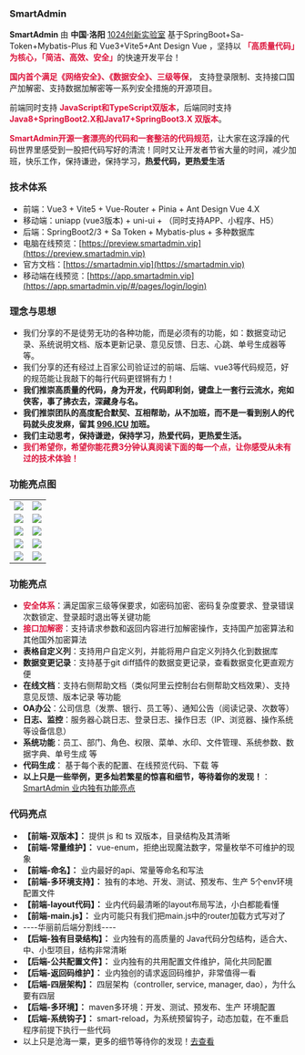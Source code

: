 ### **SmartAdmin**

**SmartAdmin** 由 **中国·洛阳** [1024创新实验室](https://www.1024lab.net/) 基于SpringBoot+Sa-Token+Mybatis-Plus 和 Vue3+Vite5+Ant Design Vue ，坚持以 <font color="#DC143C">**「高质量代码」为核心，「简洁、高效、安全」**</font>的快速开发平台！

<font color="#DC143C">**国内首个满足《网络安全》、《数据安全》、三级等保**</font>， 支持登录限制、支持接口国产加解密、支持数据加解密等一系列安全措施的开源项目。

前端同时支持 **<font color="#DC143C">JavaScript和TypeScript双版本</font>**，后端同时支持 **<font color="#DC143C">Java8+SpringBoot2.X和Java17+SpringBoot3.X 双版本</font>**。

<font color="#DC143C">**SmartAdmin开源一套漂亮的代码和一套整洁的代码规范**</font>，让大家在这浮躁的代码世界里感受到一股把代码写好的清流！同时又让开发者节省大量的时间，减少加班，快乐工作，保持谦逊，保持学习，**热爱代码，更热爱生活**
### **技术体系**

- 前端：Vue3 + Vite5 + Vue-Router + Pinia + Ant Design Vue 4.X
- 移动端：uniapp (vue3版本) + uni-ui + （同时支持APP、小程序、H5）
- 后端：SpringBoot2/3 + Sa Token + Mybatis-plus + 多种数据库
- 电脑在线预览：[https://preview.smartadmin.vip](https://preview.smartadmin.vip)
- 官方文档：[https://smartadmin.vip](https://smartadmin.vip)
- 移动端在线预览：[https://app.smartadmin.vip](https://app.smartadmin.vip/#/pages/login/login)
### **理念与思想**

- 我们分享的不是徒劳无功的各种功能，而是必须有的功能，如：数据变动记录、系统说明文档、版本更新记录、意见反馈、日志、心跳、单号生成器等等。
- 我们分享的还有经过上百家公司验证过的前端、后端、vue3等代码规范，好的规范能让我敲下的每行代码更铿锵有力！
- **我们推崇高质量的代码，身为开发，代码即利剑，键盘上一套行云流水，宛如侠客，事了拂衣去，深藏身与名。**
- **我们推崇团队的高度配合默契、互相帮助，从不加班，而不是一看到别人的代码就头皮发麻，留其 [996.ICU](https://baike.baidu.com/item/996.ICU) 加班。**
- **我们主动思考，保持谦逊，保持学习，热爱代码，更热爱生活。**
- **<font color="#DC143C">我们希望你，希望你能花费3分钟认真阅读下面的每一个点，让你感受从未有过的技术体验！</font>**

### **功能亮点图**

<table>
<tr>
  <td><img src="https://img.smartadmin.1024lab.net/smart-admin-v3/login/login-bg.png"/></td>
  <td><img src="https://img.smartadmin.1024lab.net/smart-admin-v3/cut/home.png"/></td>
</tr>
<tr>
  <td><img src="https://img.smartadmin.1024lab.net/smart-admin-v3/login/login-fail-log.png"/></td>
  <td><img src="https://img.smartadmin.1024lab.net/smart-admin-v3/cut/doc.png"/></td>
</tr>
<tr>
  <td><img src="https://img.smartadmin.1024lab.net/smart-admin-v3/cut/code.png"/></td>
  <td><img src="https://img.smartadmin.1024lab.net/smart-admin-v3/cut/git-diff.png"/></td>
</tr>
<tr>
  <td><img src="https://img.smartadmin.1024lab.net/smart-app/app1.png"/></td>
  <td><img src="https://img.smartadmin.1024lab.net/smart-app/app2.png"/></td>
</tr>
<tr>
  <td><img src="https://img.smartadmin.1024lab.net/smart-admin-v3/cut/front.png"/></td>
  <td><img src="https://img.smartadmin.1024lab.net/smart-admin-v3/cut/back.png"/></td>
</tr>
</table>

### **功能亮点**

- **<font color="#DC143C">安全体系</font>**：满足国家三级等保要求，如密码加密、密码复杂度要求、登录错误次数锁定、登录超时退出等关键功能
- **<font color="#DC143C">接口加解密</font>**：支持请求参数和返回内容进行加解密操作，支持国产加密算法和其他国外加密算法
- **表格自定义列**：支持用户自定义列，并能将用户自定义列持久化到数据库
- **数据变更记录**：支持基于git diff插件的数据变更记录，查看数据变化更直观方便
- **在线文档**：支持右侧帮助文档（类似阿里云控制台右侧帮助文档效果）、支持意见反馈、版本记录 等功能
- **OA办公**：公司信息（发票、银行、员工等）、通知公告（阅读记录、次数等）
- **日志、监控**：服务器心跳日志、登录日志、操作日志（IP、浏览器、操作系统等设备信息）
- **系统功能**：员工、部门、角色、权限、菜单、水印、文件管理、系统参数、数据字典、单号生成 等
- **代码生成**： 基于每个表的配置、在线预览代码、下载 等
- **以上只是一些举例，更多灿若繁星的惊喜和细节，等待着你的发现！**：[SmartAdmin 业内独有功能亮点](https://smartadmin.vip)


### **代码亮点**

- **【前端-双版本】：** 提供 js 和 ts 双版本，目录结构及其清晰
- **【前端-常量维护】：** vue-enum，拒绝出现魔法数字，常量枚举不可维护的现象
- **【前端-命名】：** 业内最好的api、常量等命名和写法
- **【前端-多环境支持】：** 独有的本地、开发、测试、预发布、生产 5个env环境配置文件
- **【前端-layout代码】：** 业内代码最清晰的layout布局写法，小白都能看懂
- **【前端-main.js】：** 业内可能只有我们把main.js中的router加载方式写对了
- ----华丽前后端分割线----
- **【后端-独有目录结构】：** 业内独有的高质量的 Java代码分包结构，适合大、中、小型项目，结构非常清晰
- **【后端-公共配置文件】：** 业内独有的共用配置文件维护，简化共同配置
- **【后端-返回码维护】：** 业内独创的请求返回码维护，非常值得一看
- **【后端-四层架构】：** 四层架构（controller, service, manager, dao），为什么要有四层
- **【后端-多环境】：** maven多环境：开发、测试、预发布、生产 环境配置
- **【后端-系统钩子】：** smart-reload，为系统预留钩子，动态加载，在不重启程序前提下执行一些代码
- 以上只是沧海一粟，更多的细节等待你的发现！[去查看](https://smartadmin.vip)
